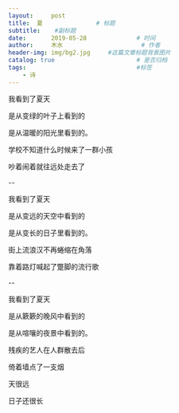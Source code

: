 ```yaml
---
layout:     post   				    
title:  夏				# 标题
subtitle:    #副标题
date:       2019-05-28 				# 时间
author:     木水 						# 作者
header-img: img/bg2.jpg 	#这篇文章标题背景图片
catalog: true 						# 是否归档
tags:								#标签
    - 诗
---
```

我看到了夏天

是从变绿的叶子上看到的

是从温暖的阳光里看到的。

学校不知道什么时候来了一群小孩

吵着闹着就往远处走去了

--

我看到了夏天

是从变远的天空中看到的

是从变长的日子里看到的。

街上流浪汉不再蜷缩在角落

靠着路灯喊起了蹩脚的流行歌

--

我看到了夏天

是从簌簌的晚风中看到的

是从喧嚷的夜景中看到的。

残疾的艺人在人群散去后

倚着墙点了一支烟

天很远

日子还很长







